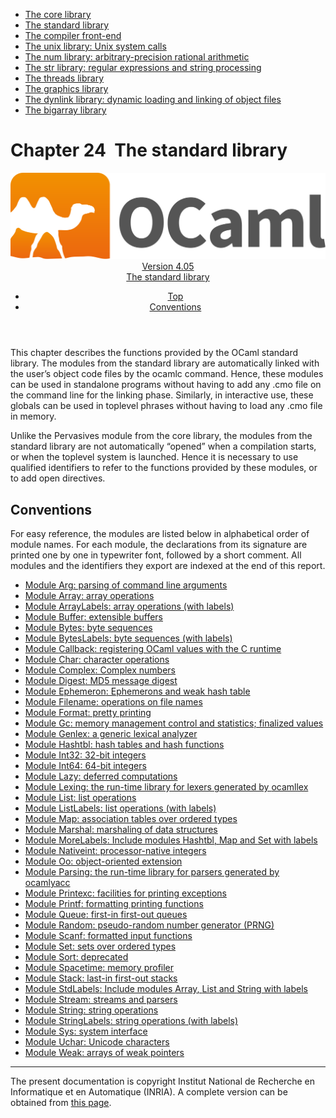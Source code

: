 <!-- ((! set title Manual !)) ((! set documentation !)) ((! set manual !)) ((! set nobreadcrumb !)) -->
<div class="manual content"><ul class="part_menu"><li><a href="core.html">The core library</a></li><li class="active"><a href="stdlib.html">The standard library</a></li><li><a href="parsing.html">The compiler front-end</a></li><li><a href="libunix.html">The unix library: Unix system calls</a></li><li><a href="libnum.html">The num library: arbitrary-precision rational arithmetic</a></li><li><a href="libstr.html">The str library: regular expressions and string processing</a></li><li><a href="libthreads.html">The threads library</a></li><li><a href="libgraph.html">The graphics library</a></li><li><a href="libdynlink.html">The dynlink library: dynamic loading and linking of object files</a></li><li><a href="libbigarray.html">The bigarray library</a></li></ul>




<h1 class="chapter" id="sec529"><span>Chapter 24</span>&nbsp;&nbsp;The standard library</h1>
<header><nav class="toc brand"><a class="brand" href="https://ocaml.org/"><img src="colour-logo-gray.svg" class="svg" alt="OCaml"></a></nav><nav class="toc"><div class="toc_version"><a href="/docs" id="version-select">Version 4.05</a></div><div class="toc_title"><a href="#">The standard library</a></div><ul><li class="top"><a href="#">Top</a></li>
<li><a href="#sec530">Conventions</a>
</li></ul></nav></header>
<p> <a id="c:stdlib"></a></p><p>This chapter describes the functions provided by the OCaml
standard library. The modules from the standard library are
automatically linked with the user’s object code files by the <span class="c003">ocamlc</span>
command. Hence, these modules can be used in standalone programs without
having to add any <span class="c003">.cmo</span> file on the command line for the linking
phase. Similarly, in interactive use, these globals can be used in
toplevel phrases without having to load any <span class="c003">.cmo</span> file in memory.</p><p>Unlike the <span class="c003">Pervasives</span> module from the core library, the modules from the
standard library are not automatically “opened” when a compilation
starts, or when the toplevel system is launched. Hence it is necessary
to use qualified identifiers to refer to the functions provided by these
modules, or to add <span class="c003">open</span> directives.</p><p><a id="stdlib:top"></a></p><h2 class="section" id="sec530">Conventions</h2>
<p>For easy reference, the modules are listed below in alphabetical order
of module names.
For each module, the declarations from its signature are printed
one by one in typewriter font, followed by a short comment.
All modules and the identifiers they export are indexed at the end of
this report.</p><ul class="ftoc2"><li class="li-links">
<a href="../../api/4.05/Arg.html">Module <span class="c003">Arg</span>: parsing of command line arguments</a>
</li><li class="li-links"><a href="../../api/4.05/Array.html">Module <span class="c003">Array</span>: array operations</a>
</li><li class="li-links"><a href="../../api/4.05/ArrayLabels.html">Module <span class="c003">ArrayLabels</span>: array operations (with labels)</a>
</li><li class="li-links"><a href="../../api/4.05/Buffer.html">Module <span class="c003">Buffer</span>: extensible buffers</a>
</li><li class="li-links"><a href="../../api/4.05/Bytes.html">Module <span class="c003">Bytes</span>: byte sequences</a>
</li><li class="li-links"><a href="../../api/4.05/BytesLabels.html">Module <span class="c003">BytesLabels</span>: byte sequences (with labels)</a>
</li><li class="li-links"><a href="../../api/4.05/Callback.html">Module <span class="c003">Callback</span>: registering OCaml values with the C runtime</a>
</li><li class="li-links"><a href="../../api/4.05/Char.html">Module <span class="c003">Char</span>: character operations</a>
</li><li class="li-links"><a href="../../api/4.05/Complex.html">Module <span class="c003">Complex</span>: Complex numbers</a>
</li><li class="li-links"><a href="../../api/4.05/Digest.html">Module <span class="c003">Digest</span>: MD5 message digest</a>
</li><li class="li-links"><a href="../../api/4.05/Ephemeron.html">Module <span class="c003">Ephemeron</span>: Ephemerons and weak hash table</a>
</li><li class="li-links"><a href="../../api/4.05/Filename.html">Module <span class="c003">Filename</span>: operations on file names</a>
</li><li class="li-links"><a href="../../api/4.05/Format.html">Module <span class="c003">Format</span>: pretty printing</a>
</li><li class="li-links"><a href="../../api/4.05/Gc.html">Module <span class="c003">Gc</span>: memory management control and statistics; finalized values</a>
</li><li class="li-links"><a href="../../api/4.05/Genlex.html">Module <span class="c003">Genlex</span>: a generic lexical analyzer</a>
</li><li class="li-links"><a href="../../api/4.05/Hashtbl.html">Module <span class="c003">Hashtbl</span>: hash tables and hash functions</a>
</li><li class="li-links"><a href="../../api/4.05/Int32.html">Module <span class="c003">Int32</span>: 32-bit integers</a>
</li><li class="li-links"><a href="../../api/4.05/Int64.html">Module <span class="c003">Int64</span>: 64-bit integers</a>
</li><li class="li-links"><a href="../../api/4.05/Lazy.html">Module <span class="c003">Lazy</span>: deferred computations</a>
</li><li class="li-links"><a href="../../api/4.05/Lexing.html">Module <span class="c003">Lexing</span>: the run-time library for lexers generated by <span class="c003">ocamllex</span></a>
</li><li class="li-links"><a href="../../api/4.05/List.html">Module <span class="c003">List</span>: list operations</a>
</li><li class="li-links"><a href="../../api/4.05/ListLabels.html">Module <span class="c003">ListLabels</span>: list operations (with labels)</a>
</li><li class="li-links"><a href="../../api/4.05/Map.html">Module <span class="c003">Map</span>: association tables over ordered types</a>
</li><li class="li-links"><a href="../../api/4.05/Marshal.html">Module <span class="c003">Marshal</span>: marshaling of data structures</a>
</li><li class="li-links"><a href="../../api/4.05/MoreLabels.html">Module <span class="c003">MoreLabels</span>: Include modules <span class="c003">Hashtbl</span>, <span class="c003">Map</span> and <span class="c003">Set</span> with labels</a>
</li><li class="li-links"><a href="../../api/4.05/Nativeint.html">Module <span class="c003">Nativeint</span>: processor-native integers</a>
</li><li class="li-links"><a href="../../api/4.05/Oo.html">Module <span class="c003">Oo</span>: object-oriented extension</a>
</li><li class="li-links"><a href="../../api/4.05/Parsing.html">Module <span class="c003">Parsing</span>: the run-time library for parsers generated by <span class="c003">ocamlyacc</span></a>
</li><li class="li-links"><a href="../../api/4.05/Printexc.html">Module <span class="c003">Printexc</span>: facilities for printing exceptions</a>
</li><li class="li-links"><a href="../../api/4.05/Printf.html">Module <span class="c003">Printf</span>: formatting printing functions</a>
</li><li class="li-links"><a href="../../api/4.05/Queue.html">Module <span class="c003">Queue</span>: first-in first-out queues</a>
</li><li class="li-links"><a href="../../api/4.05/Random.html">Module <span class="c003">Random</span>: pseudo-random number generator (PRNG)</a>
</li><li class="li-links"><a href="../../api/4.05/Scanf.html">Module <span class="c003">Scanf</span>: formatted input functions</a>
</li><li class="li-links"><a href="../../api/4.05/Set.html">Module <span class="c003">Set</span>: sets over ordered types</a>
</li><li class="li-links"><a href="../../api/4.05/Sort.html">Module <span class="c003">Sort</span>: deprecated</a>
</li><li class="li-links"><a href="../../api/4.05/Spacetime.html">Module <span class="c003">Spacetime</span>: memory profiler</a>
</li><li class="li-links"><a href="../../api/4.05/Stack.html">Module <span class="c003">Stack</span>: last-in first-out stacks</a>
</li><li class="li-links"><a href="../../api/4.05/StdLabels.html">Module <span class="c003">StdLabels</span>: Include modules <span class="c003">Array</span>, <span class="c003">List</span> and <span class="c003">String</span> with labels</a>
</li><li class="li-links"><a href="../../api/4.05/Stream.html">Module <span class="c003">Stream</span>: streams and parsers</a>
</li><li class="li-links"><a href="../../api/4.05/String.html">Module <span class="c003">String</span>: string operations</a>
</li><li class="li-links"><a href="../../api/4.05/StringLabels.html">Module <span class="c003">StringLabels</span>: string operations (with labels)</a>
</li><li class="li-links"><a href="../../api/4.05/Sys.html">Module <span class="c003">Sys</span>: system interface</a>
</li><li class="li-links"><a href="../../api/4.05/Uchar.html">Module <span class="c003">Uchar</span>: Unicode characters</a>
</li><li class="li-links"><a href="../../api/4.05/Weak.html">Module <span class="c003">Weak</span>: arrays of weak pointers</a>
</li></ul>
<hr>





<div class="copyright">The present documentation is copyright Institut National de Recherche en Informatique et en Automatique (INRIA). A complete version can be obtained from <a href="http://caml.inria.fr/pub/docs/manual-ocaml/">this page</a>.</div></div>